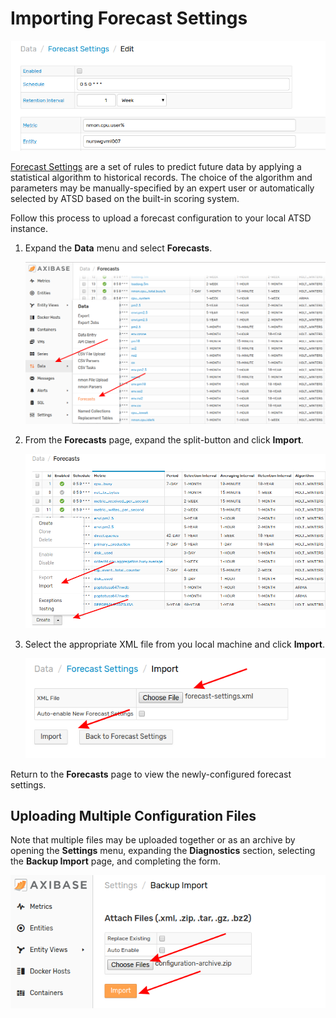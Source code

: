 # Importing Forecast Settings

![](./images/forecast-title.png)

[Forecast Settings](https://axibase.com/docs/atsd/forecasting/) are a set of rules to predict future data by applying a statistical algorithm to historical records.  The choice of the algorithm and parameters may be manually-specified by an expert user or automatically selected by ATSD based on the built-in scoring system.

Follow this process to upload a forecast configuration to your local ATSD instance.

1. Expand the **Data** menu and select **Forecasts**.

    ![](./images/forecast-1.png)

2. From the **Forecasts** page, expand the split-button and click **Import**.

    ![](./images/forecast-2.png)

3. Select the appropriate XML file from you local machine and click **Import**.

    ![](./images/forecast-3.png)

Return to the **Forecasts** page to view the newly-configured forecast settings.

## Uploading Multiple Configuration Files

Note that multiple files may be uploaded together or as an archive by opening the **Settings** menu, expanding the **Diagnostics** section, selecting the **Backup Import** page, and completing the form.

![](./images/backup-import.png)
